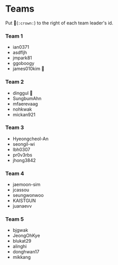 # Teams

Put :crown:(```:crown:```) to the right of each team leader's id.

### Team 1
- ian0371
- asdfljh
- jmpark81
- ggoboogy
- james010kim :crown:

### Team 2
- dinggul :crown:
- SungbumAhn
- mfaerevaag
- nohkwak
- mickan921

### Team 3
- Hyeongcheol-An
- seongil-wi
- lbh0307
- pr0v3rbs
- jhong3842

### Team 4
- jaemoon-sim
- jcassou
- seungwonwoo
- KAISTGUN
- juanaevv

### Team 5
- bjgwak
- JeongOhKye
- blukat29
- alinghi
- donghwan17
- mikkang
